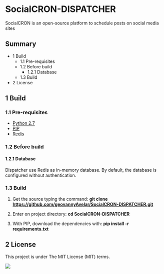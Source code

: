 # SocialCRON-DISPATCHER
SocialCRON is an open-source platform to schedule posts on social media sites

## Summary
* 1 Build
  * 1.1 Pre-requisites
  * 1.2 Before build
    * 1.2.1 Database
  * 1.3 Build
* 2 License

## 1 Build

### 1.1 Pre-requisites

- [Python 2.7](https://www.python.org/download/releases/2.7/)
- [PIP](https://pip.pypa.io/en/stable/installing/)
- [Redis](https://redis.io/download)

### 1.2 Before build
#### 1.2.1 Database
Dispatcher use Redis as in-memory database. By default, the database is configured without authentication.

### 1.3 Build

1. Get the source typing the command:
**git clone https://github.com/geovannyAvelar/SocialCRON-DISPATCHER.git**

2. Enter on project directory:
**cd SocialCRON-DISPATCHER**

3. With PIP, download the dependencies with:
**pip install -r requirements.txt**

## 2 License
This project is under The MIT License (MIT) terms.

[<img src="https://i1.wp.com/www.agenciacodeplus.com.br/wp-content/uploads/2017/03/cropped-logoOficial-1.png?w=200">](http://www.agenciacodeplus.com.br/)

